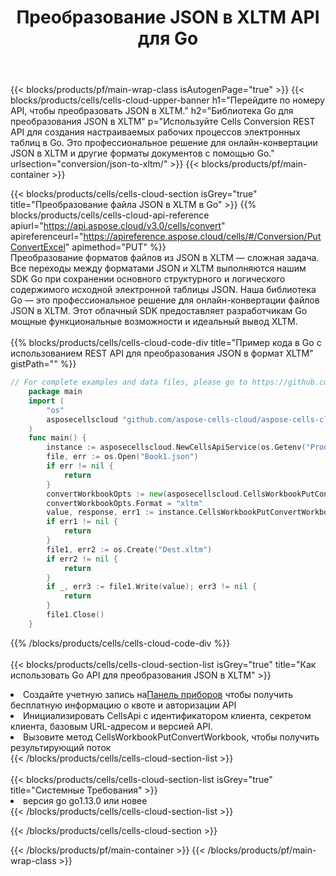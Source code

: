 ﻿---
title:  Преобразование JSON в XLTM API для Go
description:  Облачные API и SDK для Microsoft Excel и OpenOffice Calc. Преобразование электронной таблицы в файл другого формата.
url: /ru/go/conversion/json-to-xltm/
---
{{< blocks/products/pf/main-wrap-class isAutogenPage="true" >}}
{{< blocks/products/cells/cells-cloud-upper-banner h1="Перейдите по номеру API, чтобы преобразовать JSON в XLTM." h2="Библиотека Go для преобразования JSON в XLTM" p="Используйте Cells Conversion REST API для создания настраиваемых рабочих процессов электронных таблиц в Go. Это профессиональное решение для онлайн-конвертации JSON в XLTM и другие форматы документов с помощью Go." urlsection="conversion/json-to-xltm/" >}}
{{< blocks/products/pf/main-container >}}

{{< blocks/products/cells/cells-cloud-section isGrey="true" title="Преобразование файла JSON в XLTM в Go" >}}
{{% blocks/products/cells/cells-cloud-api-reference apiurl="https://api.aspose.cloud/v3.0/cells/convert" apireferenceurl="https://apireference.aspose.cloud/cells/#/Conversion/PutConvertExcel" apimethod="PUT" %}}
<br/>
Преобразование форматов файлов из JSON в XLTM — сложная задача. Все переходы между форматами JSON и XLTM выполняются нашим SDK Go при сохранении основного структурного и логического содержимого исходной электронной таблицы JSON. Наша библиотека Go — это профессиональное решение для онлайн-конвертации файлов JSON в XLTM. Этот облачный SDK предоставляет разработчикам Go мощные функциональные возможности и идеальный вывод XLTM.
<br/>
<br/>
{{% blocks/products/cells/cells-cloud-code-div title="Пример кода в Go с использованием REST API для преобразования JSON в формат XLTM" gistPath="" %}}
 
```go
// For complete examples and data files, please go to https://github.com/aspose-cells-cloud/aspose-cells-cloud-go/
    package main
    import (
	    "os"
	    asposecellscloud "github.com/aspose-cells-cloud/aspose-cells-cloud-go/v22"
    )
    func main() {
	    instance := asposecellscloud.NewCellsApiService(os.Getenv("ProductClientId"), os.Getenv("ProductClientSecret"))
	    file, err := os.Open("Book1.json")
	    if err != nil {
		    return
	    }
	    convertWorkbookOpts := new(asposecellscloud.CellsWorkbookPutConvertWorkbookOpts)
	    convertWorkbookOpts.Format = "xltm"
	    value, response, err1 := instance.CellsWorkbookPutConvertWorkbook(file, convertWorkbookOpts)
	    if err1 != nil {
		    return
	    }
	    file1, err2 := os.Create("Dest.xltm")
	    if err2 != nil {
		    return
	    }
	    if _, err3 := file1.Write(value); err3 != nil {
		    return
	    }
	    file1.Close()
    }
```
 
{{% /blocks/products/cells/cells-cloud-code-div %}}
<br/>
<br/>
{{< blocks/products/cells/cells-cloud-section-list isGrey="true" title="Как использовать Go API для преобразования JSON в XLTM" >}}
<li> Создайте учетную запись на<a href="https://dashboard.aspose.cloud/">Панель приборов</a> чтобы получить бесплатную информацию о квоте и авторизации API</li>
<li>Инициализировать CellsApi с идентификатором клиента, секретом клиента, базовым URL-адресом и версией API.</li>
<li>Вызовите метод CellsWorkbookPutConvertWorkbook, чтобы получить результирующий поток</li>
{{< /blocks/products/cells/cells-cloud-section-list >}}
<br/>
<br/>
{{< blocks/products/cells/cells-cloud-section-list isGrey="true" title="Системные Требования" >}}
<li>версия go go1.13.0 или новее</li>
{{< /blocks/products/cells/cells-cloud-section-list >}}

{{< /blocks/products/cells/cells-cloud-section >}}

{{< /blocks/products/pf/main-container >}}
{{< /blocks/products/pf/main-wrap-class >}}
